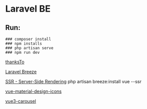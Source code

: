 # Laravel BE 

## Run:

    ### composer install
    ### npm installs
    ### php artisan serve
    ### npm run dev

[thanksTo](https://www.youtube.com/watch?v=MjkamZQJY_8&ab_channel=JohnWeeksDev)

[Laravel Breeze](https://laravel.com/docs/10.x/starter-kits#laravel-breeze)

[SSR - Server-Side Rendering](https://laravel.com/docs/10.x/starter-kits#breeze-and-inertia) php artisan breeze:install vue --ssr

[vue-material-design-icons](https://www.npmjs.com/package/vue-material-design-icons)

[vue3-carousel](https://www.npmjs.com/package/vue3-carousel)




